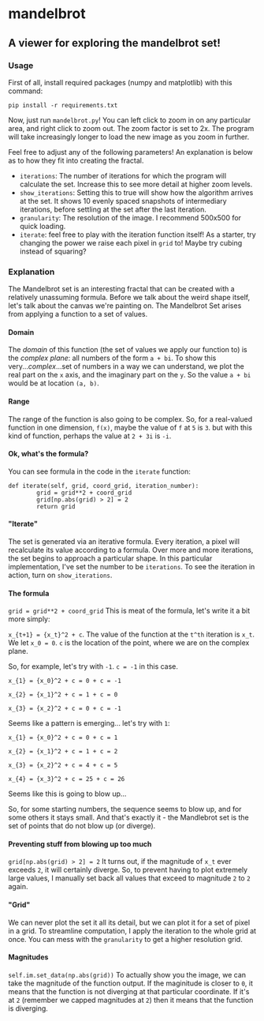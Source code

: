 # mandelbrot
## A viewer for exploring the mandelbrot set!

### Usage
First of all, install required packages (numpy and matplotlib) with this command:

`pip install -r requirements.txt`

Now, just run `mandelbrot.py`! You can left click to zoom in on any particular area, and right click to zoom out. The zoom factor is set to 2x. The program will take increasingly longer to load the new image as you zoom in further.

Feel free to adjust any of the following parameters! An explanation is below as to how they fit into creating the fractal.
- `iterations`: The number of iterations for which the program will calculate the set. Increase this to see more detail at higher zoom levels.
- `show_iterations`: Setting this to true will show how the algorithm arrives at the set. It shows 10 evenly spaced snapshots of intermediary iterations, before settling at the set after the last iteration. 
- `granularity`: The resolution of the image. I recommend 500x500 for quick loading.
- `iterate`: feel free to play with the iteration function itself! As a starter, try changing the power we raise each pixel in `grid` to! Maybe try cubing instead of squaring?

### Explanation

The Mandelbrot set is an interesting fractal that can be created with a relatively unassuming formula. Before we talk about the weird shape itself, let's talk about the canvas we're painting on. The Mandelbrot Set arises from applying a function to a set of values.

#### Domain
The _domain_ of this function (the set of values we apply our function to) is the _complex plane_: all numbers of the form `a + bi`. To show this very..._complex_...set of numbers in a way we can understand, we plot the real part on the `x` axis, and the imaginary part on the `y`. So the value `a + bi` would be at location `(a, b)`.

#### Range
The range of the function is also going to be complex. So, for a real-valued function in one dimension, `f(x)`, maybe the value of `f` at `5` is `3`. but with this kind of function, perhaps the value at `2 + 3i` is `-i`.

#### Ok, what's the formula?
 You can see formula in the code in the `iterate` function:

```
def iterate(self, grid, coord_grid, iteration_number):
		grid = grid**2 + coord_grid
		grid[np.abs(grid) > 2] = 2
		return grid
```

#### "Iterate"
The set is generated via an iterative formula. Every iteration, a pixel will recalculate its value according to a formula. Over more and more iterations, the set begins to approach a particular shape. In this particular implementation, I've set the number to be `iterations`. To see the iteration in action, turn on `show_iterations`.

#### The formula
`grid = grid**2 + coord_grid`
This is meat of the formula, let's write it a bit more simply:
 
`x_{t+1} = {x_t}^2 + c`.
The value of the function at the `t^th` iteration is `x_t`. We let `x_0 = 0`.
`c` is the location of the point, where we are on the complex plane.

So, for example, let's try with `-1`. `c = -1` in this case. 

`x_{1} = {x_0}^2 + c = 0 + c = -1`

`x_{2} = {x_1}^2 + c = 1 + c = 0`

`x_{3} = {x_2}^2 + c = 0 + c = -1`

Seems like a pattern is emerging... let's try with `1`:

`x_{1} = {x_0}^2 + c = 0 + c = 1`

`x_{2} = {x_1}^2 + c = 1 + c = 2`

`x_{3} = {x_2}^2 + c = 4 + c = 5`

`x_{4} = {x_3}^2 + c = 25 + c = 26`

Seems like this is going to blow up...

So, for some starting numbers, the sequence seems to blow up, and for some others it stays small. And that's exactly it - the Mandlebrot set is the set of points that do not blow up (or diverge).

#### Preventing stuff from blowing up too much
`grid[np.abs(grid) > 2] = 2`
It turns out, if the magnitude of `x_t` ever exceeds `2`, it will certainly diverge. So, to prevent having to plot extremely large values, I manually set back all values that exceed to magnitude `2` to `2` again. 

#### "Grid"
We can never plot the set it all its detail, but we can plot it for a set of pixel in a grid. To streamline computation, I apply the iteration to the whole grid at once. You can mess with the `granularity` to get a higher resolution grid.

#### Magnitudes
`self.im.set_data(np.abs(grid))` To actually show you the image, we can take the magnitude of the function output. If the maginitude is closer to `0`, it means that the function is not diverging at that particular coordinate. If it's at `2` (remember we capped magnitudes at `2`) then it means that the function is diverging.

